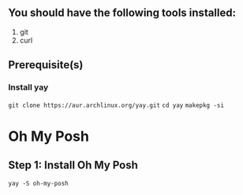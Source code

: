 ## You should have the following tools installed:
 1. git
 2. curl

## Prerequisite(s)
 ### Install yay
 ```git clone https://aur.archlinux.org/yay.git```
 ```cd yay```
 ```makepkg -si```
 
# Oh My Posh
## Step 1: Install Oh My Posh
```yay -S oh-my-posh```
